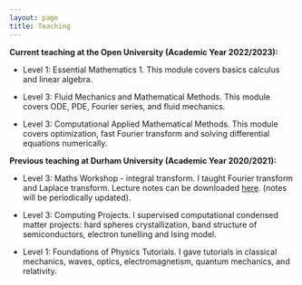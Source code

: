 ```yaml
---
layout: page
title: Teaching
---
```


__Current teaching at the Open University (Academic Year 2022/2023):__

- Level 1: Essential Mathematics 1. This module covers basics calculus and linear algebra.

- Level 3: Fluid Mechanics and Mathematical Methods. This module covers ODE, PDE, Fourier series, and fluid mechanics.

- Level 3: Computational Applied Mathematical Methods. This module covers optimization, fast Fourier transform and solving differential equations numerically.

__Previous teaching at Durham University (Academic Year 2020/2021):__

- Level 3: Maths Workshop - integral transform. I taught Fourier transform and Laplace transform. Lecture notes can be downloaded <a href="https://raw.githubusercontent.com/elsentjhung/elsentjhung.github.io/master/_files/integral-transform.pdf" target="_self">here</a>. (notes will be periodically updated).

- Level 3: Computing Projects. I supervised computational condensed matter projects: hard spheres crystallization, band structure of semiconductors, electron tunelling and Ising model.

- Level 1: Foundations of Physics Tutorials. I gave tutorials in classical mechanics, waves, optics, electromagnetism, quantum mechanics, and relativity.


